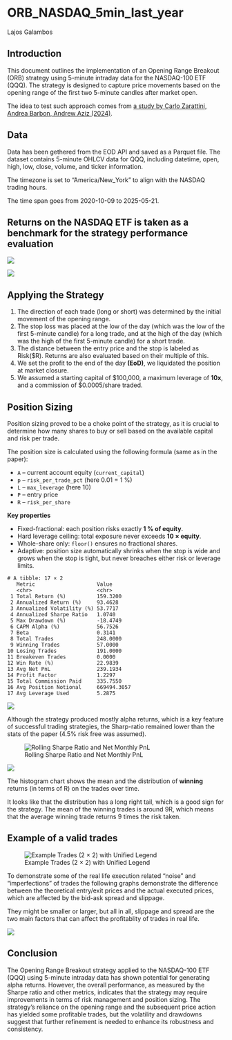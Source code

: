 # ORB_NASDAQ_5min_last_year
Lajos Galambos

## Introduction

This document outlines the implementation of an Opening Range Breakout
(ORB) strategy using 5-minute intraday data for the NASDAQ-100 ETF
(QQQ). The strategy is designed to capture price movements based on the
opening range of the first two 5-minute candles after market open.

The idea to test such approach comes from [a study by Carlo Zarattini,
Andrea Barbon, Andrew Aziz
(2024)](https://papers.ssrn.com/sol3/papers.cfm?abstract_id=4729284).

## Data

Data has been gethered from the EOD API and saved as a Parquet file. The
dataset contains 5-minute OHLCV data for QQQ, including datetime, open,
high, low, close, volume, and ticker information.

The timezone is set to “America/New_York” to align with the NASDAQ
trading hours.

The time span goes from 2020-10-09 to 2025-05-21.

## Returns on the NASDAQ ETF is taken as a benchmark for the strategy performance evaluation

![](ORB_attempt1.markdown_strict_files/figure-markdown_strict/unnamed-chunk-4-1.png)

![](ORB_attempt1.markdown_strict_files/figure-markdown_strict/unnamed-chunk-4-2.png)

## Applying the Strategy

1.  The direction of each trade (long or short) was determined by the
    initial movement of the opening range.
2.  The stop loss was placed at the low of the day (which was the low of
    the first 5-minute candle) for a long trade, and at the high of the
    day (which was the high of the first 5-minute candle) for a short
    trade.
3.  The distance between the entry price and the stop is labeled as
    Risk($R). Returns are also evaluated based on their multiple of
    this.
4.  We set the profit to the end of the day **(EoD)**, we liquidated the
    position at market closure.
5.  We assumed a starting capital of $100,000, a maximum leverage of
    **10x**, and a commission of $0.0005/share traded.

## Position Sizing

Position sizing proved to be a choke point of the strategy, as it is
crucial to determine how many shares to buy or sell based on the
available capital and risk per trade.

The position size is calculated using the following formula (same as in
the paper):

-   `A` – current account equity (`current_capital`)  
-   `p` – `risk_per_trade_pct` (here 0.01 = 1 %)  
-   `L` – `max_leverage` (here 10)  
-   `P` – entry price  
-   `R` – `risk_per_share`

**Key properties**

-   Fixed-fractional: each position risks exactly **1 % of equity**.  
-   Hard leverage ceiling: total exposure never exceeds **10 ×
    equity**.  
-   Whole-share only: `floor()` ensures no fractional shares.  
-   Adaptive: position size automatically shrinks when the stop is wide
    and grows when the stop is tight, but never breaches either risk or
    leverage limits.

<!-- -->

    # A tibble: 17 × 2
       Metric                    Value      
       <chr>                     <chr>      
     1 Total Return (%)          159.3200   
     2 Annualized Return (%)     93.4628    
     3 Annualized Volatility (%) 53.7717    
     4 Annualized Sharpe Ratio   1.0740     
     5 Max Drawdown (%)          -18.4749   
     6 CAPM Alpha (%)            56.7526    
     7 Beta                      0.3141     
     8 Total Trades              248.0000   
     9 Winning Trades            57.0000    
    10 Losing Trades             191.0000   
    11 Breakeven Trades          0.0000     
    12 Win Rate (%)              22.9839    
    13 Avg Net PnL               239.1934   
    14 Profit Factor             1.2297     
    15 Total Commission Paid     335.7550   
    16 Avg Position Notional     669494.3057
    17 Avg Leverage Used         5.2875     

![](ORB_attempt1.markdown_strict_files/figure-markdown_strict/unnamed-chunk-8-1.png)

Although the strategy produced mostly alpha returns, which is a key
feature of successful trading strategies, the Sharp-ratio remained lower
than the stats of the paper (4.5% risk free was assumed).

<figure>
<img
src="ORB_attempt1.markdown_strict_files/figure-markdown_strict/unnamed-chunk-9-1.png"
alt="Rolling Sharpe Ratio and Net Monthly PnL" />
<figcaption aria-hidden="true">Rolling Sharpe Ratio and Net Monthly
PnL</figcaption>
</figure>

![](ORB_attempt1.markdown_strict_files/figure-markdown_strict/unnamed-chunk-12-1.png)

The histogram chart shows the mean and the distribution of **winning**
returns (in terms of R) on the trades over time.

It looks like that the distribution has a long right tail, which is a
good sign for the strategy. The mean of the winning trades is around 9R,
which means that the average winning trade returns 9 times the risk
taken.

## Example of a valid trades

<figure>
<img
src="ORB_attempt1.markdown_strict_files/figure-markdown_strict/unnamed-chunk-13-1.png"
alt="Example Trades (2 × 2) with Unified Legend" />
<figcaption aria-hidden="true">Example Trades (2 × 2) with Unified
Legend</figcaption>
</figure>

To demonstrate some of the real life execution related “noise” and
“imperfections” of trades the following graphs demonstrate the
difference between the theoretical entry/exit prices and the actual
executed prices, which are affected by the bid-ask spread and slippage.

They might be smaller or larger, but all in all, slippage and spread are
the two main factors that can affect the profitablity of trades in real
life.

![](ORB_attempt1.markdown_strict_files/figure-markdown_strict/unnamed-chunk-14-1.png)

## Conclusion

The Opening Range Breakout strategy applied to the NASDAQ-100 ETF (QQQ)
using 5-minute intraday data has shown potential for generating alpha
returns. However, the overall performance, as measured by the Sharpe
ratio and other metrics, indicates that the strategy may require
improvements in terms of risk management and position sizing. The
strategy’s reliance on the opening range and the subsequent price action
has yielded some profitable trades, but the volatility and drawdowns
suggest that further refinement is needed to enhance its robustness and
consistency.
